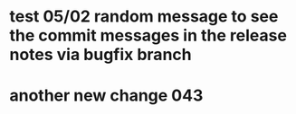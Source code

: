 # test 05/02 random message to see the commit messages in the release notes via bugfix branch


# another new change 043